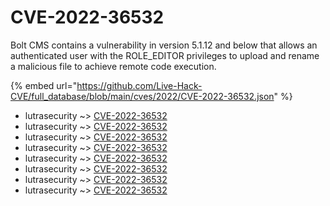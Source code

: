 # CVE-2022-36532

Bolt CMS contains a vulnerability in version 5.1.12 and below that allows an authenticated user with the ROLE_EDITOR privileges to upload and rename a malicious file to achieve remote code execution.

{% embed url="https://github.com/Live-Hack-CVE/full_database/blob/main/cves/2022/CVE-2022-36532.json" %}


* lutrasecurity ~> [CVE-2022-36532](https://www.alice-snow.ru/2022/database/cve-2022-36532/cve-2022-36532-lutrasecurity)
* lutrasecurity ~> [CVE-2022-36532](https://www.alice-snow.ru/2022/database/cve-2022-36532/cve-2022-36532-lutrasecurity)
* lutrasecurity ~> [CVE-2022-36532](https://www.alice-snow.ru/2022/database/cve-2022-36532/cve-2022-36532-lutrasecurity)
* lutrasecurity ~> [CVE-2022-36532](https://www.alice-snow.ru/2022/database/cve-2022-36532/cve-2022-36532-lutrasecurity)
* lutrasecurity ~> [CVE-2022-36532](https://www.alice-snow.ru/2022/database/cve-2022-36532/cve-2022-36532-lutrasecurity)
* lutrasecurity ~> [CVE-2022-36532](https://www.alice-snow.ru/2022/database/cve-2022-36532/cve-2022-36532-lutrasecurity)
* lutrasecurity ~> [CVE-2022-36532](https://www.alice-snow.ru/2022/database/cve-2022-36532/cve-2022-36532-lutrasecurity)
* lutrasecurity ~> [CVE-2022-36532](https://www.alice-snow.ru/2022/database/cve-2022-36532/cve-2022-36532-lutrasecurity)